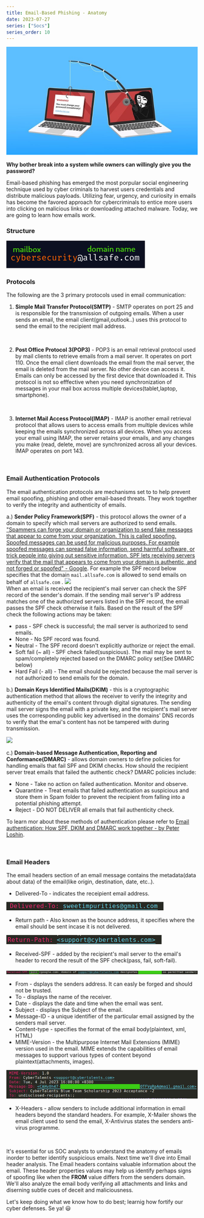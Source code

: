 ```yaml
---
title: Email-Based Phishing - Anatomy
date: 2023-07-27
series: ["Socs"]
series_order: 10
---
```

![](img/hackphish.jpg)  

**Why bother break into a system while owners can willingly give you the password?**

Email-based phishing has emerged the most porpular social engineering technique used by cyber criminals to harvest users credentials and distribute malicious payloads. Utilizing fear, urgency, and curiosity in emails has become the favored approach for cybercriminals to entice more users into clicking on malicious links or downloading attached malware. 
Today, we are going to learn how emails work. 

### Structure  
![](img/structure.png)

### Protocols
The following are the 3 primary protocols used in email communication:

1. **Simple Mail Transfer Protocol(SMTP)** - SMTP operates on port 25 and is responsible for the transmission of outgoing emails. When a user sends an email, the email client(gmail,outlook..) uses this protocol to send the email to the recipient mail address.
<br>

2. **Post Office Protocol 3(POP3)** - POP3 is an email retrieval protocol used by mail clients to retrieve emails from a mail server. It operates on port 110. Once the email client downloads the email from the mail server, the email is deleted from the mail server. No other device can access it. Emails can only be accessed by the first device that downloaded it. This protocol is not so efffective when you need synchronization of messages in your mail box across multiple devices(tablet,laptop, smartphone).
<br>

3. **Internet Mail Access Protocol(IMAP)** - IMAP is another email retrieval protocol that allows users to access emails from multiple devices while keeping the emails synchronized across all devices. When you access your email using IMAP, the server retains your emails, and any changes you make (read, delete, move) are synchronized across all your devices. IMAP operates on port 143.
<br>

### Email Authentication Protocols
The email authentication protocols are mechanisms set to to help prevent email spoofing, phishing and other email-based threats. They work together to verify the integrity and authenticity of emails.

a.) **Sender Policy Framework(SPF)** - this protocol allows the owner of a domain to specify which mail servers are authorized to send emails. ["Spammers can forge your domain or organization to send fake messages that appear to come from your organization. This is called spoofing. Spoofed messages can be used for malicious purposes. For example spoofed messages can spread false information, send harmful software, or trick people into giving out sensitive information. SPF lets receiving servers verify that the mail that appears to come from your domain is authentic, and not forged or spoofed" - Google](https://support.google.com/a/topic/9061731?hl=en&ref_topic=9202&sjid=11035340277079725506-EU). For example the SPF record below specifies that the domain `mail.allsafe.com` is allowed to send emails on behalf of `allsafe.com` . 
![](img/spfrecord.png)  
When an email is received the recipient's mail server can check the SPF record of the sender's domain. If the sending mail server's IP address matches one of the authorized servers listed in the SPF record, the email passes the SPF check otherwise it fails. Based on the result of the SPF check the following actions may be taken:   
- pass - SPF check is successful; the mail server is authorized to send emails.
- None - No SPF record was found.
- Neutral - The SPF record doesn't explicitly authorize or reject the email.
- Soft fail (~ all) - SPF check failed(suspicious). The mail may be sent to spam/completely rejected based on the DMARC policy set(See DMARC below)
- Hard Fail (- all) - The email should be rejected because the mail server is not authorized to send emails for the domain.



b.) **Domain Keys Identified Mails(DKIM)** - this is a cryptographic authentication method that allows the receiver to verify the integrity and authenticity of the email's content through digital signatures. The sending mail server signs the email with a private key, and the recipient's mail server uses the corresponding public key advertised in the domains' DNS records to verify that the emai's content has not be tampered with during transmission.

<img src="https://hq.apiscp.com/content/images/2021/01/dkim-overview.svg">

c.) **Domain-based Message Authentication, Reporting and Conformance(DMARC)** - allows domain owners to define policies for handling emails that fail SPF and DKIM checks. How should the recipient server treat emails that failed the authentic check? DMARC policies include:   
- None - Take no action on failed authentication. Monitor and observe.
- Quarantine - Treat emails that failed authentication as suspicious and store them in Spam folder to prevent the recipient from falling into a potential phishing attempt.
- Reject - DO NOT DELIVER all emails that fail authenticity check.

To learn mor about these methods of authentication please refer to [Email authentication: How SPF, DKIM and DMARC work together - by Peter Loshin](https://www.techtarget.com/searchsecurity/answer/Email-authentication-How-SPF-DKIM-and-DMARC-work-together).

<br>

### Email Headers
The email headers section of an email message contains the metadata(data about data) of the email(like origin, destination, date, etc..).
- Delivered-To - indicates the receipient email address.    

![](img/deliveredto.png) 

- Return path - Also known as the bounce address, it specifies where the email should be sent incase it is not delivered.

![](img/returnpath.png) 

- Received-SPF - added by the recipient's mail server to the email's header to record the result of the SPF check(pass, fail, soft-fail).  

<img src="img/spf.png" width="800px">

- From - dsplays the senders address. It can easly be forged and should not be trusted.
- To - displays the name of the receiver.
- Date - displays the date and time when the email was sent.
- Subject - displays the Subject of the email.
- Message-ID - a unique identifier of the particular email assigned by the senders mail server.
- Content-type - specifies the format of the email body(plaintext, xml, HTML)
- MIME-Version - the Multipurpose Internet Mail Extensions (MIME) version used in the email. MIME extends the capabilities of email messages to support various types of content beyond plaintext(attachments, images).  

![](img/mime.png) 

- X-Headers - allow senders to include additional information in email headers beyond the standard headers. For example, X-Mailer shows the email client used to send the email, X-Antivirus states the senders anti-virus programme. 

<br>

It's essential for us SOC analysts to understand the anatomy of emails inorder to better identify suspicious emails. Next time we'll dive into Email header analysis. The Email headers contains valuable information about the email. These header properties values may help us identify perhaps signs of spoofing like when the **FROM** value differs from the senders domain. We'll also analyze the email body verifying all attachments and links and diserning subtle cues of deceit and maliciousness. 

Let's keep doing what we know how to do best; learnig how fortify our cyber defenses. Se ya! :smiley: